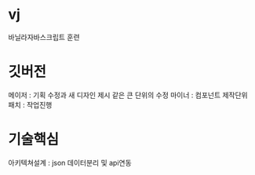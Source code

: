 # vj
바닐라자바스크립트 훈련

# 깃버전
메이저 : 기획 수정과 새 디자인 제시 같은 큰 단위의 수정
마이너 : 컴포넌트 제작단위
패치 : 작업진행

# 기술핵심
아키텍쳐설계 : json 데이터분리 및 api연동